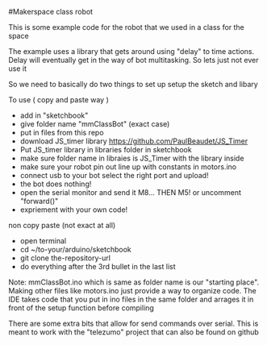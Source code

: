#Makerspace class robot

This is some example code for the robot that we used in a class for the space

The example uses a library that gets around using "delay" to time actions.
Delay will eventually get in the way of bot multitasking.
So lets just not ever use it

So we need to basically do two things to set up setup the sketch and libary 

To use ( copy and paste way )
* add in "sketchbook"
* give folder name "mmClassBot" (exact case)
* put in files from this repo
* download JS_timer library https://github.com/PaulBeaudet/JS_Timer
* Put JS_timer library in libraries folder in sketchbook
* make sure folder name in libraies is JS_Timer with the library inside
* make sure your robot pin out line up with constants in motors.ino
* connect usb to your bot select the right port and upload!
* the bot does nothing! 
* open the serial monitor and send it M8... THEN M5! or uncomment "forward()"
* expriement with your own code!

non copy paste (not exact at all)
* open terminal
* cd ~/to-your/arduino/sketchbook
* git clone the-repository-url
* do everything after the 3rd bullet in the last list
 

Note: mmClassBot.ino which is same as folder name is our "starting place".
Making other files like motors.ino just provide a way to organize code.
The IDE takes code that you put in ino files in the same folder and arrages it in front of the setup function before compiling

There are some extra bits that allow for send commands over serial. This is meant to work with the "telezumo" project that can also be found on github
